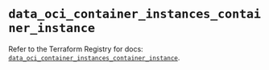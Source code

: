 # `data_oci_container_instances_container_instance`

Refer to the Terraform Registry for docs: [`data_oci_container_instances_container_instance`](https://registry.terraform.io/providers/oracle/oci/6.18.0/docs/data-sources/container_instances_container_instance).
